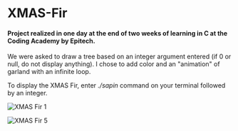 # XMAS-Fir

#### Project realized in one day at the end of two weeks of learning in C at the Coding Academy by Epitech.

We were asked to draw a tree based on an integer argument entered (if 0 or null, do not display anything).
I chose to add color and an "animation" of garland with an infinite loop.

To display the XMAS Fir, enter *./sapin* command on your terminal followed by an integer.

![](https://i.imgur.com/DmtiHZE.png?2 "XMAS Fir 1")

![](https://i.imgur.com/oQpbaDs.png "XMAS Fir 5")
